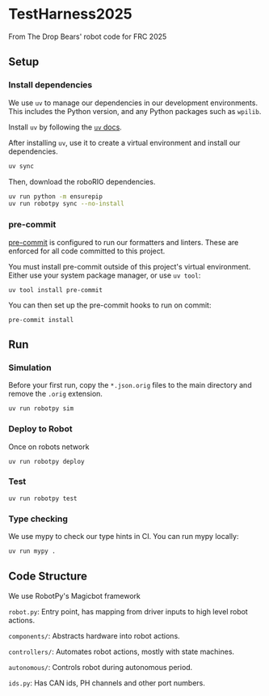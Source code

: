 # TestHarness2025

From The Drop Bears' robot code for FRC 2025

## Setup

### Install dependencies

We use `uv` to manage our dependencies in our development environments.
This includes the Python version, and any Python packages such as `wpilib`.

Install `uv` by following the [`uv` docs](https://docs.astral.sh/uv/).

After installing `uv`, use it to create a virtual environment and install our dependencies.

```sh
uv sync
```

Then, download the roboRIO dependencies.

```sh
uv run python -m ensurepip
uv run robotpy sync --no-install
```

### pre-commit

[pre-commit][] is configured to run our formatters and linters.
These are enforced for all code committed to this project.

You must install pre-commit outside of this project's virtual environment.
Either use your system package manager, or use `uv tool`:

```
uv tool install pre-commit
```

You can then set up the pre-commit hooks to run on commit:
```
pre-commit install
```

[pre-commit]: https://pre-commit.com

## Run

### Simulation

Before your first run, copy the `*.json.orig` files to the main directory and remove the `.orig` extension.

```
uv run robotpy sim
```

### Deploy to Robot

Once on robots network

```
uv run robotpy deploy
```

### Test

```
uv run robotpy test
```

### Type checking

We use mypy to check our type hints in CI. You can run mypy locally:

```sh
uv run mypy .
```

## Code Structure

We use RobotPy's Magicbot framework

`robot.py`: Entry point, has mapping from driver inputs to high level robot actions.

`components/`: Abstracts hardware into robot actions.

`controllers/`: Automates robot actions, mostly with state machines.

`autonomous/`: Controls robot during autonomous period.

`ids.py`: Has CAN ids, PH channels and other port numbers.
